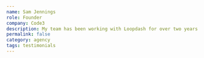 ```yaml
---
name: Sam Jennings
role: Founder
company: Code3
description: My team has been working with Loopdash for over two years now and he has been a tremendous partner. They created a software tool web application for us that continues to evolve and is a big asset to our offering. Loopdash has done great job of listening to our goals and needs, staying organized, being transparent, and ensuring he hits deadlines.
permalink: false
category: agency
tags: testimonials
---
```

